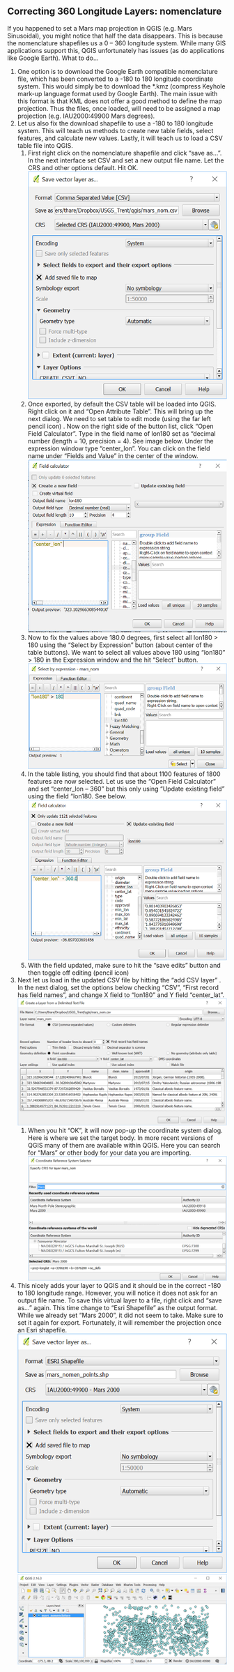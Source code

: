 ## Correcting 360 Longitude Layers: nomenclature
If you happened to set a Mars map projection in QGIS (e.g. Mars Sinusoidal), you might notice that half the data disappears. This is because the nomenclature shapefiles us a 0 – 360 longitude system. While many GIS applications support this, QGIS unfortunately has issues (as do applications like Google Earth).
What to do… 
1. One option is to download the Google Earth compatible nomenclature file, which has been converted to a -180 to 180 longitude coordinate system. This would simply be to download the *.kmz (compress Keyhole mark-up language format used by Google Earth). The main issue with this format is that KML does not offer a good method to define the map projection. Thus the files, once loaded, will need to be assigned a map projection (e.g. IAU2000:49900 Mars degrees).
2. Let us also fix the download shapefile to use a -180 to 180 longitude system. This will teach us methods to create new table fields, select features, and calculate new values. Lastly, it will teach us to load a CSV table file into QGIS.
    1. First right click on the nomenclature shapefile and click “save as...”. In the next interface set CSV and set a new output file name. Let the CRS and other options default. Hit OK.
    ![Correcting 360 Longitude layers](/QGIS_introduction_and_planetary_data/images/corrlong0.jpg)
    2. Once exported, by default the CSV table will be loaded into QGIS. Right click on it and “Open Attribute Table”. This will bring up the next dialog. We need to set table to edit mode (using the far left pencil icon) . Now on the right side of the button list, click “Open Field Calculator”. Type in the field name of lon180 set as “decimal number (length = 10, precision = 4). See image below. Under the expression window type “center_lon”. You can click on the field name under “Fields and Value” in the center of the window.
    ![Correcting 360 Longitude layers](/QGIS_introduction_and_planetary_data/images/corrlong1.jpg)
    3. Now to fix the values above 180.0 degrees, first select all lon180 > 180 using the “Select by Expression” button (about center of the table buttons). We want to select all values above 180 using “lon180” > 180 in the Expression window and the hit “Select” button.
    ![Correcting 360 Longitude layers](/QGIS_introduction_and_planetary_data/images/corrlong2.jpg)
    4. In the table listing, you should find that about 1100 features of 1800 features are now selected. Let us use the “Open Field Calculator” and set “center_lon – 360” but this only using “Update existing field” using the field “lon180. See below.
    ![Correcting 360 Longitude layers](/QGIS_introduction_and_planetary_data/images/corrlong3.jpg)
    5. With the field updated, make sure to hit the “save edits” button  and then toggle off editing (pencil icon)
3. Next let us load in the updated CSV file by hitting the “add CSV layer”  .  In the next dialog, set the options below checking “CSV”, “First record has field names”, and change X field to “lon180” and Y field “center_lat”.
![Correcting 360 Longitude layers](/QGIS_introduction_and_planetary_data/images/corrlong4.jpg)
    1. When you hit “OK”, it will now pop-up the coordinate system dialog. Here is where we set the target body. In more recent versions of QGIS many of them are available within QGIS. Here you can search for “Mars” or other body for your data you are importing.
    ![Correcting 360 Longitude layers](/QGIS_introduction_and_planetary_data/images/corrlong5.jpg)
4. This nicely adds your layer to QGIS and it should be in the correct -180 to 180 longitude range. However, you will notice it does not ask for an output file name. To save this virtual layer to a file, right click and “save as…” again. This time change to “Esri Shapefile” as the output format. While we already set “Mars 2000”, it did not seem to take. Make sure to set it again for export. Fortunately, it will remember the projection once an Esri shapefile.
![Correcting 360 Longitude layers](/QGIS_introduction_and_planetary_data/images/corrlong6.jpg)
![Correcting 360 Longitude layers](/QGIS_introduction_and_planetary_data/images/corrlong7.jpg)
